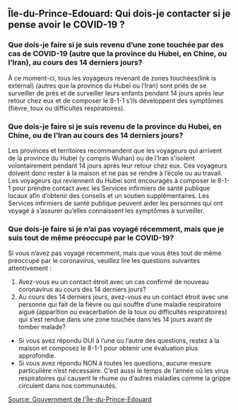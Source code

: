 ## Île-du-Prince-Edouard: Qui dois-je contacter si je pense avoir le COVID-19 ?

### Que dois-je faire si je suis revenu d’une zone touchée par des cas de COVID-19 (autre que la province du Hubei, en Chine, ou l’Iran), au cours des 14 derniers jours?

À ce moment-ci, tous les voyageurs revenant de zones touchées(link is external) (autres que la province du Hubei ou l’Iran) sont priés de se surveiller de près et de surveiller leurs enfants pendant 14 jours après leur retour chez eux et de composer le 8-1-1 s’ils développent des symptômes (fièvre, toux ou difficultés respiratoires).

### Que dois-je faire si je suis revenu de la province du Hubei, en Chine, ou de l’Iran au cours des 14 derniers jours?

Les provinces et territoires recommandent que les voyageurs qui arrivent de la province du Hubei (y compris Wuhan) ou de l’Iran s’isolent volontairement pendant 14 jours après leur retour chez eux. Ces voyageurs doivent donc rester à la maison et ne pas se rendre à l’école ou au travail. Les voyageurs qui reviennent du Hubei sont encouragés à composer le 8-1-1 pour prendre contact avec les Services infirmiers de santé publique locaux afin d’obtenir des conseils et un soutien supplémentaires. Les Services infirmiers de santé publique peuvent aider les personnes qui ont voyagé à s’assurer qu’elles connaissent les symptômes à surveiller.

### Que dois-je faire si je n’ai pas voyagé récemment, mais que je suis tout de même préoccupé par le COVID-19?

Si vous n’avez pas voyagé récemment, mais que vous êtes tout de même préoccupé par le coronavirus, veuillez lire les questions suivantes attentivement :

1. Avez-vous eu un contact étroit avec un cas confirmé de nouveau coronavirus au cours des 14 derniers jours?
2. Au cours des 14 derniers jours, avez-vous eu un contact étroit avec une personne qui fait de la fièvre ou qui souffre d’une maladie respiratoire aiguë (apparition ou exacerbation de la toux ou difficultés respiratoires) qui s’est rendue dans une zone touchée dans les 14 jours avant de tomber malade?

- Si vous avez répondu OUI à l’une ou l’autre des questions, restez à la maison et composez le 8-1-1 pour obtenir une évaluation plus approfondie.
- Si vous avez répondu NON à toutes les questions, aucune mesure particulière n’est nécessaire. C’est aussi le temps de l’année où les virus respiratoires qui causent le rhume ou d’autres maladies comme la grippe circulent dans nos communautés.

[Source: Gouvernment de l'Île-du-Prince-Edouard](https://www.princeedwardisland.ca/fr/information/sante-et-mieux-etre/infection-au-coronavirus-foire-aux-questions)

